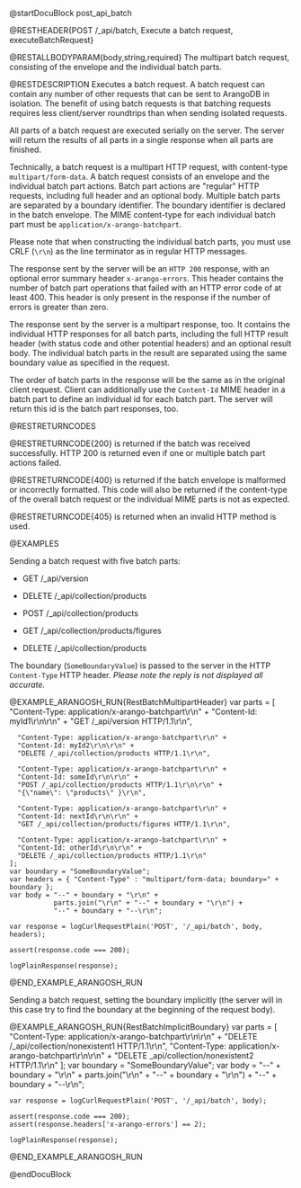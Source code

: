 
@startDocuBlock post_api_batch

@RESTHEADER{POST /_api/batch, Execute a batch request, executeBatchRequest}

@RESTALLBODYPARAM{body,string,required}
The multipart batch request, consisting of the envelope and the individual
batch parts.

@RESTDESCRIPTION
Executes a batch request. A batch request can contain any number of
other requests that can be sent to ArangoDB in isolation. The benefit of
using batch requests is that batching requests requires less client/server
roundtrips than when sending isolated requests.

All parts of a batch request are executed serially on the server. The
server will return the results of all parts in a single response when all
parts are finished.

Technically, a batch request is a multipart HTTP request, with
content-type `multipart/form-data`. A batch request consists of an
envelope and the individual batch part actions. Batch part actions
are "regular" HTTP requests, including full header and an optional body.
Multiple batch parts are separated by a boundary identifier. The
boundary identifier is declared in the batch envelope. The MIME content-type
for each individual batch part must be `application/x-arango-batchpart`.

Please note that when constructing the individual batch parts, you must
use CRLF (`\r\n`) as the line terminator as in regular HTTP messages.

The response sent by the server will be an `HTTP 200` response, with an
optional error summary header `x-arango-errors`. This header contains the
number of batch part operations that failed with an HTTP error code of at
least 400. This header is only present in the response if the number of
errors is greater than zero.

The response sent by the server is a multipart response, too. It contains
the individual HTTP responses for all batch parts, including the full HTTP
result header (with status code and other potential headers) and an
optional result body. The individual batch parts in the result are
separated using the same boundary value as specified in the request.

The order of batch parts in the response will be the same as in the
original client request. Client can additionally use the `Content-Id`
MIME header in a batch part to define an individual id for each batch part.
The server will return this id is the batch part responses, too.

@RESTRETURNCODES

@RESTRETURNCODE{200}
is returned if the batch was received successfully. HTTP 200 is returned
even if one or multiple batch part actions failed.

@RESTRETURNCODE{400}
is returned if the batch envelope is malformed or incorrectly formatted.
This code will also be returned if the content-type of the overall batch
request or the individual MIME parts is not as expected.

@RESTRETURNCODE{405}
is returned when an invalid HTTP method is used.

@EXAMPLES

Sending a batch request with five batch parts:

- GET /_api/version

- DELETE /_api/collection/products

- POST /_api/collection/products

- GET /_api/collection/products/figures

- DELETE /_api/collection/products

The boundary (`SomeBoundaryValue`) is passed to the server in the HTTP
`Content-Type` HTTP header.
*Please note the reply is not displayed all accurate.*

@EXAMPLE_ARANGOSH_RUN{RestBatchMultipartHeader}
    var parts = [
      "Content-Type: application/x-arango-batchpart\r\n" +
      "Content-Id: myId1\r\n\r\n" +
      "GET /_api/version HTTP/1.1\r\n",

      "Content-Type: application/x-arango-batchpart\r\n" +
      "Content-Id: myId2\r\n\r\n" +
      "DELETE /_api/collection/products HTTP/1.1\r\n",

      "Content-Type: application/x-arango-batchpart\r\n" +
      "Content-Id: someId\r\n\r\n" +
      "POST /_api/collection/products HTTP/1.1\r\n\r\n" +
      "{\"name\": \"products\" }\r\n",

      "Content-Type: application/x-arango-batchpart\r\n" +
      "Content-Id: nextId\r\n\r\n" +
      "GET /_api/collection/products/figures HTTP/1.1\r\n",

      "Content-Type: application/x-arango-batchpart\r\n" +
      "Content-Id: otherId\r\n\r\n" +
      "DELETE /_api/collection/products HTTP/1.1\r\n"
    ];
    var boundary = "SomeBoundaryValue";
    var headers = { "Content-Type" : "multipart/form-data; boundary=" +
    boundary };
    var body = "--" + boundary + "\r\n" +
               parts.join("\r\n" + "--" + boundary + "\r\n") +
               "--" + boundary + "--\r\n";

    var response = logCurlRequestPlain('POST', '/_api/batch', body, headers);

    assert(response.code === 200);

    logPlainResponse(response);
@END_EXAMPLE_ARANGOSH_RUN

Sending a batch request, setting the boundary implicitly (the server will
in this case try to find the boundary at the beginning of the request body).

@EXAMPLE_ARANGOSH_RUN{RestBatchImplicitBoundary}
    var parts = [
      "Content-Type: application/x-arango-batchpart\r\n\r\n" +
         "DELETE /_api/collection/nonexistent1 HTTP/1.1\r\n",
      "Content-Type: application/x-arango-batchpart\r\n\r\n" +
         "DELETE _api/collection/nonexistent2 HTTP/1.1\r\n"
    ];
    var boundary = "SomeBoundaryValue";
    var body = "--" + boundary + "\r\n" +
               parts.join("\r\n" + "--" + boundary + "\r\n") +
               "--" + boundary + "--\r\n";

    var response = logCurlRequestPlain('POST', '/_api/batch', body);

    assert(response.code === 200);
    assert(response.headers['x-arango-errors'] == 2);

    logPlainResponse(response);
@END_EXAMPLE_ARANGOSH_RUN

@endDocuBlock
